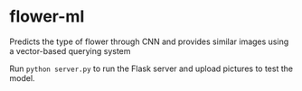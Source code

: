 # flower-ml
Predicts the type of flower through CNN and provides similar images using a vector-based querying system

Run ```python server.py``` to run the Flask server and upload pictures to test the model.
